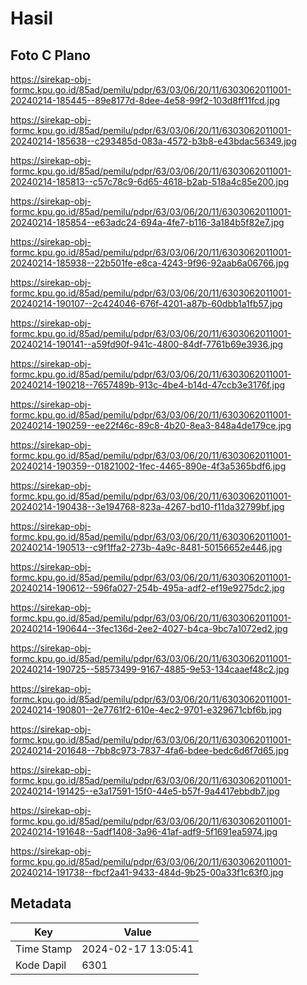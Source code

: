 # Hasil

## Foto C Plano

https://sirekap-obj-formc.kpu.go.id/85ad/pemilu/pdpr/63/03/06/20/11/6303062011001-20240214-185445--89e8177d-8dee-4e58-99f2-103d8ff11fcd.jpg

https://sirekap-obj-formc.kpu.go.id/85ad/pemilu/pdpr/63/03/06/20/11/6303062011001-20240214-185638--c293485d-083a-4572-b3b8-e43bdac56349.jpg

https://sirekap-obj-formc.kpu.go.id/85ad/pemilu/pdpr/63/03/06/20/11/6303062011001-20240214-185813--c57c78c9-6d65-4618-b2ab-518a4c85e200.jpg

https://sirekap-obj-formc.kpu.go.id/85ad/pemilu/pdpr/63/03/06/20/11/6303062011001-20240214-185854--e63adc24-694a-4fe7-b116-3a184b5f82e7.jpg

https://sirekap-obj-formc.kpu.go.id/85ad/pemilu/pdpr/63/03/06/20/11/6303062011001-20240214-185938--22b501fe-e8ca-4243-9f96-92aab6a06766.jpg

https://sirekap-obj-formc.kpu.go.id/85ad/pemilu/pdpr/63/03/06/20/11/6303062011001-20240214-190107--2c424046-676f-4201-a87b-60dbb1a1fb57.jpg

https://sirekap-obj-formc.kpu.go.id/85ad/pemilu/pdpr/63/03/06/20/11/6303062011001-20240214-190141--a59fd90f-941c-4800-84df-7761b69e3936.jpg

https://sirekap-obj-formc.kpu.go.id/85ad/pemilu/pdpr/63/03/06/20/11/6303062011001-20240214-190218--7657489b-913c-4be4-b14d-47ccb3e3176f.jpg

https://sirekap-obj-formc.kpu.go.id/85ad/pemilu/pdpr/63/03/06/20/11/6303062011001-20240214-190259--ee22f46c-89c8-4b20-8ea3-848a4de179ce.jpg

https://sirekap-obj-formc.kpu.go.id/85ad/pemilu/pdpr/63/03/06/20/11/6303062011001-20240214-190359--01821002-1fec-4465-890e-4f3a5365bdf6.jpg

https://sirekap-obj-formc.kpu.go.id/85ad/pemilu/pdpr/63/03/06/20/11/6303062011001-20240214-190438--3e194768-823a-4267-bd10-f11da32799bf.jpg

https://sirekap-obj-formc.kpu.go.id/85ad/pemilu/pdpr/63/03/06/20/11/6303062011001-20240214-190513--c9f1ffa2-273b-4a9c-8481-50156652e446.jpg

https://sirekap-obj-formc.kpu.go.id/85ad/pemilu/pdpr/63/03/06/20/11/6303062011001-20240214-190612--596fa027-254b-495a-adf2-ef19e9275dc2.jpg

https://sirekap-obj-formc.kpu.go.id/85ad/pemilu/pdpr/63/03/06/20/11/6303062011001-20240214-190644--3fec136d-2ee2-4027-b4ca-9bc7a1072ed2.jpg

https://sirekap-obj-formc.kpu.go.id/85ad/pemilu/pdpr/63/03/06/20/11/6303062011001-20240214-190725--58573499-9167-4885-9e53-134caaef48c2.jpg

https://sirekap-obj-formc.kpu.go.id/85ad/pemilu/pdpr/63/03/06/20/11/6303062011001-20240214-190801--2e7761f2-610e-4ec2-9701-e329671cbf6b.jpg

https://sirekap-obj-formc.kpu.go.id/85ad/pemilu/pdpr/63/03/06/20/11/6303062011001-20240214-201648--7bb8c973-7837-4fa6-bdee-bedc6d6f7d65.jpg

https://sirekap-obj-formc.kpu.go.id/85ad/pemilu/pdpr/63/03/06/20/11/6303062011001-20240214-191425--e3a17591-15f0-44e5-b57f-9a4417ebbdb7.jpg

https://sirekap-obj-formc.kpu.go.id/85ad/pemilu/pdpr/63/03/06/20/11/6303062011001-20240214-191648--5adf1408-3a96-41af-adf9-5f1691ea5974.jpg

https://sirekap-obj-formc.kpu.go.id/85ad/pemilu/pdpr/63/03/06/20/11/6303062011001-20240214-191738--fbcf2a41-9433-484d-9b25-00a33f1c63f0.jpg


## Metadata

| Key        | Value               |
| ---------- | ------------------- |
| Time Stamp | 2024-02-17 13:05:41 |
| Kode Dapil | 6301                |



